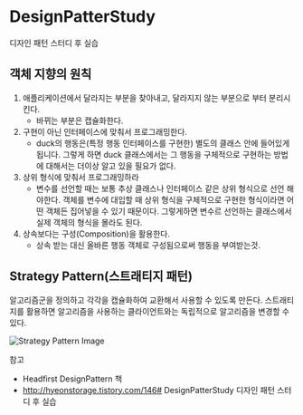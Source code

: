 # DesignPatterStudy
디자인 패턴 스터디 후 실습


## 객체 지향의 원칙
1. 애플리케이션에서 달라지는 부분을 찾아내고, 달라지지 않는 부분으로 부터 분리시킨다.
	- 바뀌는 부분은 캡슐화한다.	
2. 구현이 아닌 인터페이스에 맞춰서 프로그래밍한다.
	- duck의 행동은(특정 행동 인터페이스를 구현한) 별도의 클래스 안에 들어있게 됩니다.
	그렇게 하면 duck 클래스에서는 그 행동을 구체적으로 구현하는 방법에 대해서는 더이상 알고 있을 필요가 없다.
3. 상위 형식에 맞춰서 프로그래밍하라
	- 변수를 선언할 때는 보통 추상 클래스나 인터페이스 같은 상위 형식으로 선언 해야한다.
	 객체를 변수에 대입할 때 상위 형식을 구체적으로 구현한 형식이라면 어떤 객체든 집어넣을 수 있기 때문이다.
	그렇게하면 변수르 선언하는 클래스에서 실제 객체의 형식을 몰라도 된다.
4. 상속보다는 구성(Composition)을 활용한다.
	- 상속 받는 대신 올바른 행동 객체로 구성됨으로써 행동을 부여받는것.    


## Strategy Pattern(스트래티지 패턴)

알고리즘군을 정의하고 각각을 캡슐화하여 교환해서 사용할 수 있도록 만든다. 스트래티지를 활용하면 알고리즘을 사용하는 클라이언트와는 독립적으로 알고리즘을 변경할 수 있다.

![Strategy Pattern Image](http://www.dofactory.com/images/diagrams/net/strategy.gif)


참고 
- Headfirst DesignPattern 책
- http://hyeonstorage.tistory.com/146# DesignPatterStudy
디자인 패턴 스터디 후 실습
